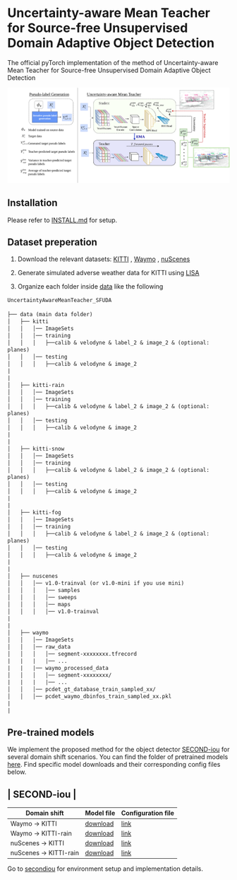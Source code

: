 # Uncertainty-aware Mean Teacher for Source-free Unsupervised Domain Adaptive Object Detection

The official pyTorch implementation of the method of Uncertainty-aware Mean Teacher for Source-free Unsupervised Domain Adaptive Object Detection

![image](/imgs/flow_final_out.drawio.png)


## Installation

Please refer to [INSTALL.md](https://github.com/deeptibhegde/UncertaintyAwareMeanTeacher/blob/main/docs/INSTALL.md) for setup.


## Dataset preperation

1. Download the relevant datasets: [KITTI](http://www.cvlibs.net/datasets/kitti/eval_object.php?obj_benchmark=3d) , [Waymo](https://waymo.com/intl/en_us/dataset-download-terms/) , [nuScenes](https://www.nuscenes.org/download)

2. Generate simulated adverse weather data for KITTI using [LISA](https://github.com/velatkilic/LISA)

3. Organize each folder inside [data](/data/) like the following


```
UncertaintyAwareMeanTeacher_SFUDA

├── data (main data folder)
│   ├── kitti
│   │   │── ImageSets
│   │   │── training
│   │   │   ├──calib & velodyne & label_2 & image_2 & (optional: planes)
│   │   │── testing
│   │   │   ├──calib & velodyne & image_2
|
|
│   ├── kitti-rain
│   │   │── ImageSets
│   │   │── training
│   │   │   ├──calib & velodyne & label_2 & image_2 & (optional: planes)
│   │   │── testing
│   │   │   ├──calib & velodyne & image_2
|
|
│   ├── kitti-snow
│   │   │── ImageSets
│   │   │── training
│   │   │   ├──calib & velodyne & label_2 & image_2 & (optional: planes)
│   │   │── testing
│   │   │   ├──calib & velodyne & image_2
|
|
│   ├── kitti-fog
│   │   │── ImageSets
│   │   │── training
│   │   │   ├──calib & velodyne & label_2 & image_2 & (optional: planes)
│   │   │── testing
│   │   │   ├──calib & velodyne & image_2
|
|
│   ├── nuscenes
│   │   │── v1.0-trainval (or v1.0-mini if you use mini)
│   │   │   │── samples
│   │   │   │── sweeps
│   │   │   │── maps
│   │   │   │── v1.0-trainval  
|
|
│   ├── waymo
│   │   │── ImageSets
│   │   │── raw_data
│   │   │   │── segment-xxxxxxxx.tfrecord
|   |   |   |── ...
|   |   |── waymo_processed_data
│   │   │   │── segment-xxxxxxxx/
|   |   |   |── ...
│   │   │── pcdet_gt_database_train_sampled_xx/
│   │   │── pcdet_waymo_dbinfos_train_sampled_xx.pkl  
|
|

```
## Pre-trained models


We implement the proposed method for the object detector [SECOND-iou](/secondiou/) for several domain shift scenarios. You can find the folder of pretrained models [here](https://livejohnshopkins-my.sharepoint.com/:f:/g/personal/dhegde1_jh_edu/EpsIlDbB43VOnznWmM_K3BgB67CjI3ZNuG36FHCjkK6z2w?e=IB1dKj). Find specific model downloads and their corresponding config files below.


| SECOND-iou |
-------------------------------------------------
| Domain shift | Model file  | Configuration file |
| ----------- | ----------- | -------------------|
| Waymo  -> KITTI| [download](https://livejohnshopkins-my.sharepoint.com/:u:/g/personal/dhegde1_jh_edu/EX91o3reI2tCig1y6nmC_x0Bu50oA7_UPfh8yiNq2O-6mw?e=nGhgOJ) | [link](SECOND-iou/tools/cfgs/kitti_models/secondiou_oracle_ros.yaml) |
| Waymo  -> KITTI-rain| [download](https://livejohnshopkins-my.sharepoint.com/:u:/g/personal/dhegde1_jh_edu/EdbV2n4k16xPkjfWF06Icy0B2_fxx19mVENwydRKhxSemQ?e=CtjaC0) | [link](SECOND-iou/tools/cfgs/kitti_models/secondiou_oracle_ros.yaml) |
|  nuScenes -> KITTI| [download](https://livejohnshopkins-my.sharepoint.com/:u:/g/personal/dhegde1_jh_edu/EbCNUDkBtKFDhtCh8Fz3yK4BkppnhspfF-UJXusvYGD4fQ?e=mXdMVa) | [link](SECOND-iou/tools/cfgs/kitti_models/secondiou_oracle_ros.yaml) |
|  nuScenes -> KITTI-rain| [download]() | [link](SECOND-iou/tools/cfgs/kitti_models/secondiou_oracle_ros.yaml) |



Go to [secondiou](secondiou) for environment setup and implementation details.



